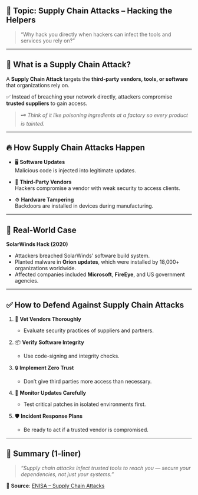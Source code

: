 ## 📌 Topic: Supply Chain Attacks – Hacking the Helpers

> “Why hack you directly when hackers can infect the tools and services you rely on?”

---

## 🧠 What is a Supply Chain Attack?

A **Supply Chain Attack** targets the **third-party vendors, tools, or software** that organizations rely on.  

✅ Instead of breaching your network directly, attackers compromise **trusted suppliers** to gain access.  

> 🗝️ *Think of it like poisoning ingredients at a factory so every product is tainted.*  

---

## 🔥 How Supply Chain Attacks Happen

- 🖥️ **Software Updates**  
  Malicious code is injected into legitimate updates.  

- 🤝 **Third-Party Vendors**  
  Hackers compromise a vendor with weak security to access clients.  

- ⚙️ **Hardware Tampering**  
  Backdoors are installed in devices during manufacturing.  

---

## 🚨 Real-World Case

**SolarWinds Hack (2020)**  
- Attackers breached SolarWinds’ software build system.  
- Planted malware in **Orion updates**, which were installed by 18,000+ organizations worldwide.  
- Affected companies included **Microsoft**, **FireEye**, and US government agencies.  

---

## ✅ How to Defend Against Supply Chain Attacks

1. 🔄 **Vet Vendors Thoroughly**  
   - Evaluate security practices of suppliers and partners.  

2. 📦 **Verify Software Integrity**  
   - Use code-signing and integrity checks.  

3. 🔒 **Implement Zero Trust**  
   - Don’t give third parties more access than necessary.  

4. 📢 **Monitor Updates Carefully**  
   - Test critical patches in isolated environments first.  

5. 🛡️ **Incident Response Plans**  
   - Be ready to act if a trusted vendor is compromised.  

---

## 📌 Summary (1-liner)

> *“Supply chain attacks infect trusted tools to reach you — secure your dependencies, not just your systems.”*

🔗 **Source**: [ENISA – Supply Chain Attacks](https://www.enisa.europa.eu/publications/threat-landscape-for-supply-chain-attacks)
